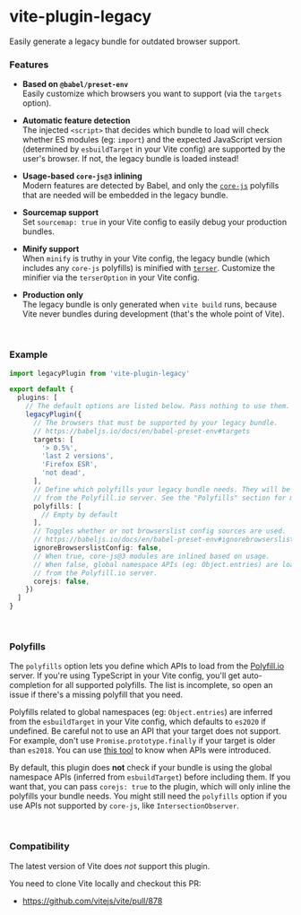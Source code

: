 # vite-plugin-legacy

Easily generate a legacy bundle for outdated browser support.

### Features

- **Based on `@babel/preset-env`**  
  Easily customize which browsers you want to support (via the `targets` option).

- **Automatic feature detection**  
  The injected `<script>` that decides which bundle to load will check whether
  ES modules (eg: `import`) and the expected JavaScript version (determined by
  `esbuildTarget` in your Vite config) are supported by the user's browser.
  If not, the legacy bundle is loaded instead!

- **Usage-based `core-js@3` inlining**  
  Modern features are detected by Babel, and only the [`core-js`] polyfills that 
  are needed will be embedded in the legacy bundle.

- **Sourcemap support**  
  Set `sourcemap: true` in your Vite config to easily debug your production
  bundles.

- **Minify support**  
  When `minify` is truthy in your Vite config, the legacy bundle (which includes
  any `core-js` polyfills) is minified with [`terser`]. Customize the minifier
  via the `terserOption` in your Vite config.

- **Production only**  
  The legacy bundle is only generated when `vite build` runs, because Vite never
  bundles during development (that's the whole point of Vite).

[`core-js`]: https://www.npmjs.com/package/core-js
[`terser`]: https://www.npmjs.com/package/terser

&nbsp;

### Example

```ts
import legacyPlugin from 'vite-plugin-legacy'

export default {
  plugins: [
    // The default options are listed below. Pass nothing to use them.
    legacyPlugin({
      // The browsers that must be supported by your legacy bundle.
      // https://babeljs.io/docs/en/babel-preset-env#targets
      targets: [
        '> 0.5%',
        'last 2 versions',
        'Firefox ESR',
        'not dead',
      ],
      // Define which polyfills your legacy bundle needs. They will be loaded
      // from the Polyfill.io server. See the "Polyfills" section for more info.
      polyfills: [
        // Empty by default
      ],
      // Toggles whether or not browserslist config sources are used.
      // https://babeljs.io/docs/en/babel-preset-env#ignorebrowserslistconfig
      ignoreBrowserslistConfig: false,
      // When true, core-js@3 modules are inlined based on usage.
      // When false, global namespace APIs (eg: Object.entries) are loaded
      // from the Polyfill.io server.
      corejs: false,
    })
  ]
}
```

&nbsp;

### Polyfills

The `polyfills` option lets you define which APIs to load from the
[Polyfill.io] server. If you're using TypeScript in your Vite config, you'll
get auto-completion for all supported polyfills. The list is incomplete, so
open an issue if there's a missing polyfill that you need.

Polyfills related to global namespaces (eg: `Object.entries`) are inferred
from the `esbuildTarget` in your Vite config, which defaults to `es2020` if
undefined. Be careful not to use an API that your target does not support.
For example, don't use `Promise.prototype.finally` if your target is older
than `es2018`. You can use [this tool](http://kangax.github.io/compat-table/es2016plus)
to know when APIs were introduced.

By default, this plugin does **not** check if your bundle is using the global
namespace APIs (inferred from `esbuildTarget`) before including them. If you
want that, you can pass `corejs: true` to the plugin, which will only inline
the polyfills your bundle needs. You might still need the `polyfills` option
if you use APIs not supported by `core-js`, like `IntersectionObserver`.

[Polyfill.io]: https://polyfill.io/v3/

&nbsp;

### Compatibility

The latest version of Vite does *not* support this plugin.

You need to clone Vite locally and checkout this PR:

- https://github.com/vitejs/vite/pull/878
